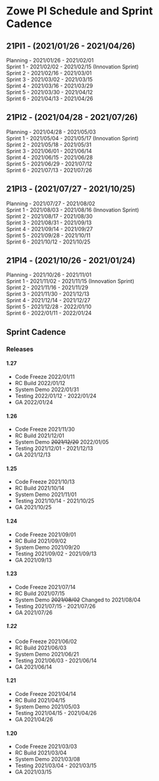 # Zowe PI Schedule and Sprint Cadence



## 21PI1 - (2021/01/26 - 2021/04/26)
Planning - 2021/01/26 - 2021/02/01<br>
Sprint 1 - 2021/02/02 - 2021/02/15 (Innovation Sprint)<br>
Sprint 2 - 2021/02/16 - 2021/03/01<br>
Sprint 3 - 2021/03/02 - 2021/03/15<br>
Sprint 4 - 2021/03/16 - 2021/03/29<br>
Sprint 5 - 2021/03/30 - 2021/04/12<br>
Sprint 6 - 2021/04/13 - 2021/04/26<br>

## 21PI2 - (2021/04/28 - 2021/07/26)
Planning - 2021/04/28 - 2021/05/03<br>
Sprint 1 - 2021/05/04 - 2021/05/17 (Innovation Sprint)<br>
Sprint 2 - 2021/05/18 - 2021/05/31<br>
Sprint 3 - 2021/06/01 - 2021/06/14<br>
Sprint 4 - 2021/06/15 - 2021/06/28<br>
Sprint 5 - 2021/06/29 - 2021/07/12<br>
Sprint 6 - 2021/07/13 - 2021/07/26<br>

## 21PI3 - (2021/07/27 - 2021/10/25)
Planning - 2021/07/27 - 2021/08/02<br>
Sprint 1 - 2021/08/03 - 2021/08/16 (Innovation Sprint)<br>
Sprint 2 - 2021/08/17 - 2021/08/30<br>
Sprint 3 - 2021/08/31 - 2021/09/13<br>
Sprint 4 - 2021/09/14 - 2021/09/27<br>
Sprint 5 - 2021/09/28 - 2021/10/11<br>
Sprint 6 - 2021/10/12 - 2021/10/25<br>

## 21PI4 - (2021/10/26 - 2021/01/24)
Planning - 2021/10/26 - 2021/11/01<br>
Sprint 1 - 2021/11/02 - 2021/11/15 (Innovation Sprint)<br>
Sprint 2 - 2021/11/16 - 2021/11/29<br>
Sprint 3 - 2021/11/30 - 2021/12/13<br>
Sprint 4 - 2021/12/14 - 2021/12/27<br>
Sprint 5 - 2021/12/28 - 2022/01/10<br>
Sprint 6 - 2022/01/11 - 2022/01/24<br>

## Sprint Cadence
### Releases

#### 1.27<br>
- Code Freeze 2022/01/11<br>
- RC Build 2022/01/12<br>
- System Demo 2022/01/31<br>
- Testing 2022/01/12 - 2022/01/24<br>
- GA 2022/01/24<br>

#### 1.26<br>
- Code Freeze 2021/11/30<br>
- RC Build 2021/12/01<br>
- System Demo ~~2021/12/20~~ 2022/01/05<br>
- Testing 2021/12/01 - 2021/12/13<br>
- GA 2021/12/13<br>

#### 1.25<br>
- Code Freeze 2021/10/13<br>
- RC Build 2021/10/14<br>
- System Demo 2021/11/01<br>
- Testing 2021/10/14 - 2021/10/25<br>
- GA 2021/10/25<br>

#### 1.24<br>
- Code Freeze 2021/09/01<br>
- RC Build 2021/09/02<br>
- System Demo 2021/09/20<br>
- Testing 2021/09/02 - 2021/09/13<br>
- GA 2021/09/13<br>

#### 1.23<br>
- Code Freeze 2021/07/14<br>
- RC Build 2021/07/15<br>
- System Demo ~~2021/08/02~~ Changed to 2021/08/04<br>
- Testing 2021/07/15 - 2021/07/26<br>
- GA 2021/07/26<br>

##### 1.22<br>
- Code Freeze 2021/06/02<br>
- RC Build 2021/06/03<br>
- System Demo 2021/06/21<br>
- Testing 2021/06/03 - 2021/06/14<br>
- GA 2021/06/14<br>

#### 1.21<br>
- Code Freeze 2021/04/14<br>
- RC Build 2021/04/15<br>
- System Demo 2021/05/03<br>
- Testing 2021/04/15 - 2021/04/26<br>
- GA 2021/04/26<br>

#### 1.20<br>
- Code Freeze 2021/03/03<br>
- RC Build 2021/03/04<br>
- System Demo 2021/03/08<br>
- Testing 2021/03/04 - 2021/03/15<br>
- GA 2021/03/15<br>
